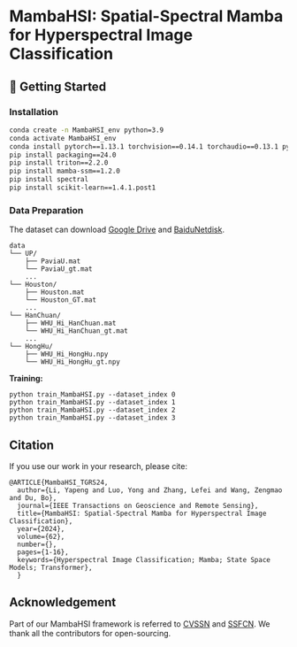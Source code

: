 # MambaHSI: Spatial-Spectral Mamba for Hyperspectral Image Classification


## 🚀 Getting Started

### Installation

```sh
conda create -n MambaHSI_env python=3.9
conda activate MambaHSI_env
conda install pytorch==1.13.1 torchvision==0.14.1 torchaudio==0.13.1 pytorch-cuda=11.7 -c pytorch -c nvidia
pip install packaging==24.0
pip install triton==2.2.0
pip install mamba-ssm==1.2.0
pip install spectral
pip install scikit-learn==1.4.1.post1
```

### Data Preparation
The dataset can download [Google Drive](https://drive.google.com/file/d/1d-fzMXYhpwis9o_x8hPz4uHx0z5tg7LD/view?usp=sharing) and [BaiduNetdisk](https://pan.baidu.com/s/1SqzP-Y6mbuR1PRz9uGGp1Q?pwd=8ne2).

```
data
└── UP/
    ├── PaviaU.mat 
    └── PaviaU_gt.mat
    ...
└── Houston/
    ├── Houston.mat 
    └── Houston_GT.mat
    ...
└── HanChuan/
    ├── WHU_Hi_HanChuan.mat 
    └── WHU_Hi_HanChuan_gt.mat
    ...
└── HongHu/  
    ├── WHU_Hi_HongHu.npy
    └── WHU_Hi_HongHu_gt.npy
```



**Training:**
```
python train_MambaHSI.py --dataset_index 0
python train_MambaHSI.py --dataset_index 1
python train_MambaHSI.py --dataset_index 2
python train_MambaHSI.py --dataset_index 3
```

## Citation	

If you use our work in your research, please cite: 

```
@ARTICLE{MambaHSI_TGRS24,
  author={Li, Yapeng and Luo, Yong and Zhang, Lefei and Wang, Zengmao and Du, Bo},
  journal={IEEE Transactions on Geoscience and Remote Sensing}, 
  title={MambaHSI: Spatial-Spectral Mamba for Hyperspectral Image Classification}, 
  year={2024},
  volume={62},
  number={},
  pages={1-16},
  keywords={Hyperspectral Image Classification; Mamba; State Space Models; Transformer},
  }
```

## Acknowledgement
Part of our MambaHSI framework is referred to [CVSSN](https://github.com/lms-07/CVSSN.git) and [SSFCN](https://github.com/YonghaoXu/SSFCN.git). We thank all the contributors for open-sourcing.